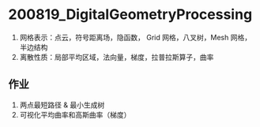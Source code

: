 # 200819_DigitalGeometryProcessing

1. 网格表示：点云，符号距离场，隐函数， Grid 网格，八叉树，Mesh 网格，半边结构
2. 离散性质：局部平均区域，法向量，梯度，拉普拉斯算子，曲率

## 作业

1. 两点最短路径 & 最小生成树
2. 可视化平均曲率和高斯曲率（梯度）